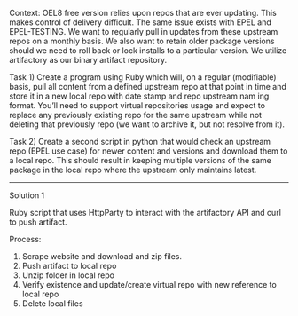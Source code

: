 Context:  OEL8 free version relies upon repos that are ever updating.  This makes control of delivery difficult.  The same issue exists with EPEL and EPEL-TESTING.  We want to regularly pull in updates from these upstream repos on a monthly basis.  We also want to retain older package versions should we need to roll back or lock installs to a particular version.  We utilize artifactory as our binary artifact repository.

Task 1)
Create a program using Ruby which will, on a regular (modifiable) basis, pull all content from a defined upstream repo at that point in time and store it in a new local repo with date stamp and repo upstream nam ing format.  You’ll need to support virtual repositories usage and expect to replace any previously existing repo for the same upstream while not deleting that previously repo (we want to archive it, but not resolve from it).

Task 2)
Create a second script in python that would check an upstream repo (EPEL use case) for newer content and versions and download them to a local repo.  This should result in keeping multiple versions of the same package in the local repo where the upstream only maintains latest.

----
Solution 1

Ruby script that uses HttpParty to interact with the artifactory API and curl to push artifact.

Process:

1. Scrape website and download and zip files.
2. Push artifact to local repo
3. Unzip folder in local repo
3. Verify existence and update/create virtual repo with new reference to local repo
4. Delete local files